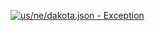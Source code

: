 [![us/ne/dakota.json - Exception](https://img.shields.io/badge/us/ne/dakota.json-Exception-red)](https://github.com/openaddresses/openaddresses/tree/master/sources/us/ne/dakota.json)